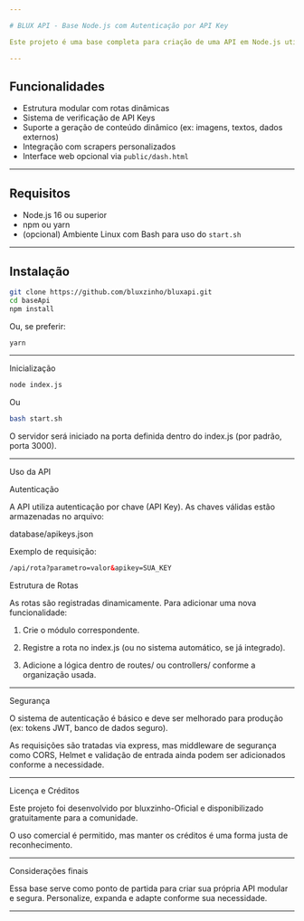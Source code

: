 ```yaml
---

# BLUX API - Base Node.js com Autenticação por API Key

Este projeto é uma base completa para criação de uma API em Node.js utilizando Express. Inclui sistema de autenticação via API Key, suporte a múltiplas rotas e integração com ferramentas externas como scrapers e geradores dinâmicos.

---
```


## Funcionalidades

- Estrutura modular com rotas dinâmicas
- Sistema de verificação de API Keys
- Suporte a geração de conteúdo dinâmico (ex: imagens, textos, dados externos)
- Integração com scrapers personalizados
- Interface web opcional via `public/dash.html`

---

## Requisitos

- Node.js 16 ou superior
- npm ou yarn
- (opcional) Ambiente Linux com Bash para uso do `start.sh`

---

## Instalação

```bash
git clone https://github.com/bluxzinho/bluxapi.git
cd baseApi
npm install
```
Ou, se preferir:
```bash
yarn
````

---

Inicialização
```bash
node index.js
```
Ou
```bash
bash start.sh
```
O servidor será iniciado na porta definida dentro do index.js (por padrão, porta 3000).


---

Uso da API

Autenticação

A API utiliza autenticação por chave (API Key). As chaves válidas estão armazenadas no arquivo:

database/apikeys.json

Exemplo de requisição:
```html
/api/rota?parametro=valor&apikey=SUA_KEY
```

Estrutura de Rotas

As rotas são registradas dinamicamente. Para adicionar uma nova funcionalidade:

1. Crie o módulo correspondente.


2. Registre a rota no index.js (ou no sistema automático, se já integrado).


3. Adicione a lógica dentro de routes/ ou controllers/ conforme a organização usada.



---

Segurança

O sistema de autenticação é básico e deve ser melhorado para produção (ex: tokens JWT, banco de dados seguro).

As requisições são tratadas via express, mas middleware de segurança como CORS, Helmet e validação de entrada ainda podem ser adicionados conforme a necessidade.



---

Licença e Créditos

Este projeto foi desenvolvido por bluxzinho-Oficial e disponibilizado gratuitamente para a comunidade.

O uso comercial é permitido, mas manter os créditos é uma forma justa de reconhecimento.


---

Considerações finais

Essa base serve como ponto de partida para criar sua própria API modular e segura. Personalize, expanda e adapte conforme sua necessidade.

---

